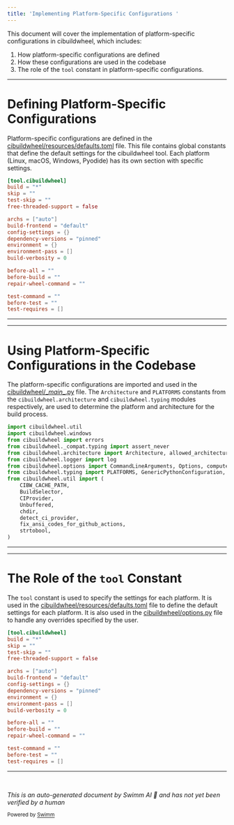 ```yaml
---
title: 'Implementing Platform-Specific Configurations '
---
```

This document will cover the implementation of platform-specific configurations in cibuildwheel, which includes:

1. How platform-specific configurations are defined
2. How these configurations are used in the codebase
3. The role of the `tool` constant in platform-specific configurations.

<SwmSnippet path="/cibuildwheel/resources/defaults.toml" line="1">

---

# Defining Platform-Specific Configurations

Platform-specific configurations are defined in the <SwmPath>[cibuildwheel/resources/defaults.toml](/cibuildwheel/resources/defaults.toml)</SwmPath> file. This file contains global constants that define the default settings for the cibuildwheel tool. Each platform (Linux, macOS, Windows, Pyodide) has its own section with specific settings.

```toml
[tool.cibuildwheel]
build = "*"
skip = ""
test-skip = ""
free-threaded-support = false

archs = ["auto"]
build-frontend = "default"
config-settings = {}
dependency-versions = "pinned"
environment = {}
environment-pass = []
build-verbosity = 0

before-all = ""
before-build = ""
repair-wheel-command = ""

test-command = ""
before-test = ""
test-requires = []
```

---

</SwmSnippet>

<SwmSnippet path="/cibuildwheel/__main__.py" line="21">

---

# Using Platform-Specific Configurations in the Codebase

The platform-specific configurations are imported and used in the <SwmPath>[cibuildwheel/\__main_\_.py](/cibuildwheel/__main__.py)</SwmPath> file. The <SwmToken path="/cibuildwheel/architecture.py" pos="29:2:2" line-data="class Architecture(Enum):">`Architecture`</SwmToken> and <SwmToken path="/cibuildwheel/__main__.py" pos="28:8:8" line-data="from cibuildwheel.typing import PLATFORMS, GenericPythonConfiguration, PlatformName">`PLATFORMS`</SwmToken> constants from the <SwmToken path="/cibuildwheel/__main__.py" pos="25:2:4" line-data="from cibuildwheel.architecture import Architecture, allowed_architectures_check">`cibuildwheel.architecture`</SwmToken> and <SwmToken path="/cibuildwheel/__main__.py" pos="28:2:4" line-data="from cibuildwheel.typing import PLATFORMS, GenericPythonConfiguration, PlatformName">`cibuildwheel.typing`</SwmToken> modules respectively, are used to determine the platform and architecture for the build process.

```python
import cibuildwheel.util
import cibuildwheel.windows
from cibuildwheel import errors
from cibuildwheel._compat.typing import assert_never
from cibuildwheel.architecture import Architecture, allowed_architectures_check
from cibuildwheel.logger import log
from cibuildwheel.options import CommandLineArguments, Options, compute_options
from cibuildwheel.typing import PLATFORMS, GenericPythonConfiguration, PlatformName
from cibuildwheel.util import (
    CIBW_CACHE_PATH,
    BuildSelector,
    CIProvider,
    Unbuffered,
    chdir,
    detect_ci_provider,
    fix_ansi_codes_for_github_actions,
    strtobool,
)
```

---

</SwmSnippet>

<SwmSnippet path="/cibuildwheel/resources/defaults.toml" line="1">

---

# The Role of the <SwmToken path="/cibuildwheel/resources/defaults.toml" pos="1:1:1" line-data="[tool.cibuildwheel]">`tool`</SwmToken> Constant

The <SwmToken path="/cibuildwheel/resources/defaults.toml" pos="1:1:1" line-data="[tool.cibuildwheel]">`tool`</SwmToken> constant is used to specify the settings for each platform. It is used in the <SwmPath>[cibuildwheel/resources/defaults.toml](/cibuildwheel/resources/defaults.toml)</SwmPath> file to define the default settings for each platform. It is also used in the <SwmPath>[cibuildwheel/options.py](/cibuildwheel/options.py)</SwmPath> file to handle any overrides specified by the user.

```toml
[tool.cibuildwheel]
build = "*"
skip = ""
test-skip = ""
free-threaded-support = false

archs = ["auto"]
build-frontend = "default"
config-settings = {}
dependency-versions = "pinned"
environment = {}
environment-pass = []
build-verbosity = 0

before-all = ""
before-build = ""
repair-wheel-command = ""

test-command = ""
before-test = ""
test-requires = []
```

---

</SwmSnippet>

&nbsp;

*This is an auto-generated document by Swimm AI 🌊 and has not yet been verified by a human*

<SwmMeta version="3.0.0" repo-id="Z2l0aHViJTNBJTNBY2lidWlsZHdoZWVsJTNBJTNBZ2lsYWRuYXZvdA==" repo-name="cibuildwheel"><sup>Powered by [Swimm](https://app.swimm.io/)</sup></SwmMeta>
